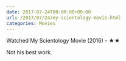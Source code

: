 ```yaml
---
date: 2017-07-24T00:00:00+00:00
url: /2017/07/24/my-scientology-movie.html
categories: Movies
---
```

Watched My Scientology Movie (2016) - ★★

Not his best work.


